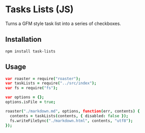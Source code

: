# Tasks Lists (JS)

Turns a GFM style task list into a series of checkboxes.

## Installation

```
npm install task-lists
```

## Usage

```coffeescript
var roaster = require("roaster");
var taskLists = require("../src/index");
var fs = require("fs");

var options = {};
options.isFile = true;

roaster("./markdown.md", options, function(err, contents) {
  contents = taskLists(contents, { disabled: false });
  fs.writeFileSync("./markdown.html", contents, "utf8");
});
```
